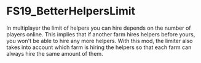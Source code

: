 # FS19_BetterHelpersLimit

In multiplayer the limit of helpers you can hire depends on the number of players online. This implies that if another farm hires helpers before yours, you won't be able to hire any more helpers.
With this mod, the limiter also takes into account which farm is hiring the helpers so that each farm can always hire the same amount of them.
